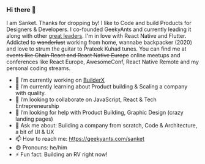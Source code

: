 ### Hi there 👋


I am Sanket. Thanks for dropping by! I like to Code and build Products for Designers & Developers. I co-founded GeekyAnts and currently leading it along with other [great leaders](https://geekyants.com/team). I'm in love with React Native and Flutter. Addicted to ~~wanderlust~~ working from home, wannabe backpacker (2020) and love to strum the guitar to Prateek Kuhad tunes. You can find me at ~~events like Chain React and React Native Europe~~ online meetups and conferences like React Europe, AwesomeConf, React Native Remote and my personal coding streams.


- 🔭  I’m currently working on [BuilderX](https://BuilderX.io)
- 🌱  I’m currently learning about Product building & Scaling a company with quality.
- 👯  I’m looking to collaborate on JavaScript, React & Tech Entrepreneurship
- 🤔  I’m looking for help with Product Building, Graphic Design (crazy landing pages)
- 💬  Ask me about: Building a company from scratch, Code & Architecture, a bit of UI & UX
- 📫  How to reach me: https://geekyants.com/sanket
- 😄  Pronouns: he/him
- ⚡  Fun fact: Building an RV right now!

<!-- Built a QBasic imitation of MS-DOS to trick people with C:/> prompts at the age of 8, I have come a long way since and identify myself as an Open Source guy who loves to experiment with new tech. I live to break it, hack it, and build it.  -->
